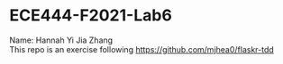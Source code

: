# ECE444-F2021-Lab6
Name: Hannah Yi Jia Zhang
<br>
This repo is an exercise following https://github.com/mjhea0/flaskr-tdd
